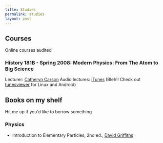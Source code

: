 ```yaml
---
title: Studies
permalink: studies
layout: post
---
```


## Courses

Online courses audited

### History 181B - Spring 2008: Modern Physics: From The Atom to Big Science

Lecturer: [Catheryn Carson](http://history.berkeley.edu/people/cathryn-carson)
Audio lectures: [iTunes](https://itunes.apple.com/us/itunes-u/history-181b-spring-2008-modern/id461116019) (Bleh!! Check out [tunesviewer](http://tunesviewer.sourceforge.net/) for Linux and Android)

## Books on my shelf

Hit me up if you'd like to borrow something

### Physics

 * Introduction to Elementary Particles, 2nd ed., [David Griffiths](http://academic.reed.edu/physics/faculty/griffiths.html)
 
